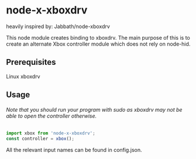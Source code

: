 # node-x-xboxdrv
heavily inspired by: Jabbath/node-xboxdrv

This node module creates binding to xboxdrv. The main purpose of this is to create an alternate Xbox controller module which does not rely on node-hid.

## Prerequisites

Linux
xboxdrv
## Usage
###### Note that you should run your program with sudo as xboxdrv may not be able to open the controller otherwise.

```javascript
import xbox from 'node-x-xboxdrv';
const controller = xbox();
```

All the relevant input names can be found in config.json.
